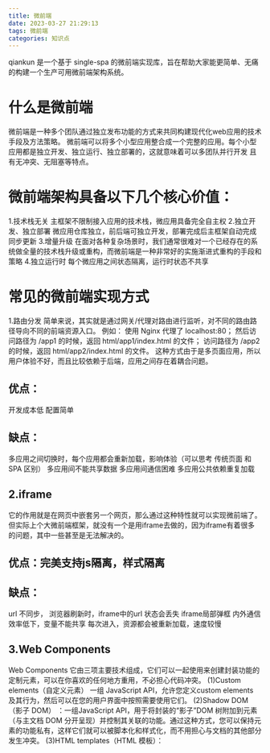 ```yaml
---
title: 微前端
date: 2023-03-27 21:29:13
tags: 微前端
categories: 知识点
---
```

qiankun 是一个基于 single-spa 的微前端实现库，旨在帮助大家能更简单、无痛的构建一个生产可用微前端架构系统。
# 什么是微前端
微前端是一种多个团队通过独立发布功能的方式来共同构建现代化web应用的技术手段及方法策略。
微前端可以将多个小型应用整合成一个完整的应用。每个小型应用都是独立开发、独立运行、独立部署的，这就意味着可以多团队并行开发 且有无冲突、无阻塞等特点。
# 微前端架构具备以下几个核心价值：
1.技术栈无关
主框架不限制接入应用的技术栈，微应用具备完全自主权
2.独立开发、独立部署
微应用仓库独立，前后端可独立开发，部署完成后主框架自动完成同步更新
3.增量升级
在面对各种复杂场景时，我们通常很难对一个已经存在的系统做全量的技术栈升级或重构，而微前端是一种非常好的实施渐进式重构的手段和策略
4.独立运行时
每个微应用之间状态隔离，运行时状态不共享
# 常见的微前端实现方式
1.路由分发
简单来说，其实就是通过网关/代理对路由进行监听，对不同的路由路径导向不同的前端资源入口。
例如：
使用 Nginx 代理了 localhost:80；
然后访问路径为 /app1 的时候，返回 html/app1/index.html 的文件；
访问路径为 /app2 的时候，返回 html/app2/index.html 的文件。
这种方式由于是多页面应用，所以用户体验不好，而且比较依赖于后端，应用之间存在着耦合问题。
## 优点：
开发成本低
配置简单
## 缺点：
多应用之间切换时，每个应用都会重新加载，影响体验（可以思考 传统页面 和 SPA 区别）
多应用间不能共享数据
多应用间通信困难
多应用公共依赖重复加载

## 2.iframe
它的作用就是在网页中嵌套另一个网页，那么通过这种特性就可以实现微前端了。
但实际上个大微前端框架，就没有一个是用iframe去做的，因为iframe有着很多的问题，其中一些甚至是无法解决的。
## 优点：完美支持js隔离，样式隔离
## 缺点：
url 不同步， 浏览器刷新时，iframe中的url 状态会丢失
iframe局部弹框
内外通信效率低下，变量不能共享
每次进入，资源都会被重新加载，速度较慢
## 3.Web Components
Web Components 它由三项主要技术组成，它们可以一起使用来创建封装功能的定制元素，可以在你喜欢的任何地方重用，不必担心代码冲突。
(1)Custom elements（自定义元素） 一组 JavaScript API，允许您定义custom elements 及其行为，然后可以在您的用户界面中按照需要使用它们。
(2)Shadow DOM（影子 DOM） ：一组JavaScript API，用于将封装的“影子”DOM 树附加到元素（与主文档 DOM 分开呈现）并控制其关联的功能。通过这种方式，您可以保持元素的功能私有，这样它们就可以被脚本化和样式化，而不用担心与文档的其他部分发生冲突。
(3)HTML templates（HTML 模板）： <template> 和 <slot> 元素使您可以编写不在呈现页面中显示的标记模板。然后它们可以作为自定义元素结构的基础被多次重用。
## 优点：
每个服务拥有独立的脚本和样式
## 缺点：
改造成本大
各个浏览器兼容不友好
多应用公共依赖重复加载
## 4.single-SPA
single-spa 提供了一种基于路由的基座化的微前端方案，它将应用分为两类：基座应用和子应用。其中，子应用对应前面我们讲到的需要聚合的应用，基座应用是另外一个单独的应用，用于聚合子应用。在基座应用中，我们会维护一个路由注册表 - 每个路由对应一个子应用。基座应用启动以后，当我们切换路由时，如果是一个新的子应用，会动态获取子应用的 js 脚本，然后执行脚本并渲染出相应的页面；如果是一个已经访问过的子应用，那么就会从基座应用的缓存中获取已经缓存的子应用，激活子应用并渲染出对应的页面。
## 优点：
良好的体验，多服务切换如同单体SPA
具备服务的生命周期
共享数据
兼容不同技术栈运行
## 缺点：
多应用间，无多应用沙箱机制
多应用间，样式命名不慎会导致冲突
js entry 导致子服务和基座强耦合
## 5.qiankun
乾坤是 @kuitos 大佬开发的，阿里出品。目前来说，是最完美的微前端解决方案，也是start最多的。
其代码写的很漂亮，建议大家去阅读，学习。
## 优点：
基于single-SPA封装，开箱即用
技术无关，多技术栈可以共存
html entry接入，解耦基座和子服务
样式隔离
js沙箱机制
资源预加载
提供全局错误机制
提供跨服务通信机制
提供服务的生命周期
脱离基座，单个服务降级运行策略处理
## 缺点：
共享运行时缓存支持
不兼容ie系列 
# 现有市面框架
1.single-spa 将多个单页面应用聚合为一个整体应用的JavaScript 微前端框架
2.qiankun 蚂蚁金服，在 single-spa 的基础上封装
3.MicroApp 京东，一款基于WebComponent的思想，轻量、高效、功能强大的微前端框架
4.无界 腾讯无界微前端方案基于 WebComponent 容器 + iframe 沙箱
5.EMP YY语音，基于Webpack5 Module Federation 除了具备微前端的能力外，还实现了跨应用状态共享、跨框架组件调用的能力
6.icestark 阿里出品，是一个面向大型系统的微前端解决方案
7.garfish 字节跳动
8.magic-microservices 一款基于 Web Components 的轻量级的微前端工厂函数
# 相关
微前端架构旨在解决单体应用在一个相对长的时间跨度下，由于参与的人员、团队的增多、变迁，从一个普通应用演变成一个巨石应用(Frontend Monolith)后，随之而来的应用不可维护的问题。这类问题在企业级 Web 应用中尤其常见。
更多关于微前端的相关介绍，推荐大家可以去看这几篇文章：
Micro Frontends [https://micro-frontends.org/]
Micro Frontends from martinfowler.com [https://martinfowler.com/articles/micro-frontends.html]
